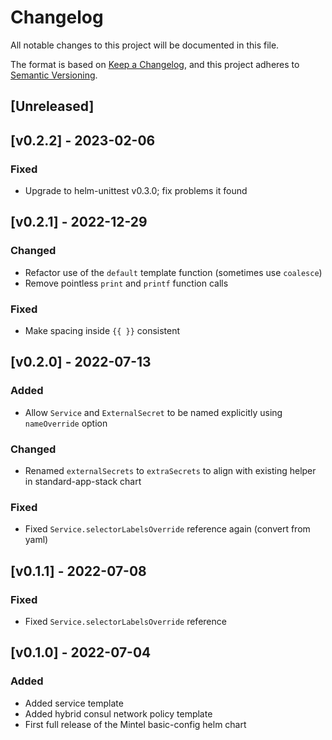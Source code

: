 # Changelog

All notable changes to this project will be documented in this file.

The format is based on [Keep a Changelog](https://keepachangelog.com/en/1.0.0/),
and this project adheres to [Semantic Versioning](https://semver.org/spec/v2.0.0.html).

## [Unreleased]

## [v0.2.2] - 2023-02-06
### Fixed
- Upgrade to helm-unittest v0.3.0; fix problems it found

## [v0.2.1] - 2022-12-29
### Changed
- Refactor use of the `default` template function (sometimes use `coalesce`)
- Remove pointless `print` and `printf` function calls

### Fixed
- Make spacing inside `{{ }}` consistent

## [v0.2.0] - 2022-07-13
### Added
- Allow `Service` and `ExternalSecret` to be named explicitly using `nameOverride` option

### Changed
- Renamed `externalSecrets` to `extraSecrets` to align with existing helper in standard-app-stack chart

### Fixed
- Fixed `Service.selectorLabelsOverride` reference again (convert from yaml)

## [v0.1.1] - 2022-07-08
### Fixed
- Fixed `Service.selectorLabelsOverride` reference

## [v0.1.0] - 2022-07-04
### Added
- Added service template
- Added hybrid consul network policy template
- First full release of the Mintel basic-config helm chart
